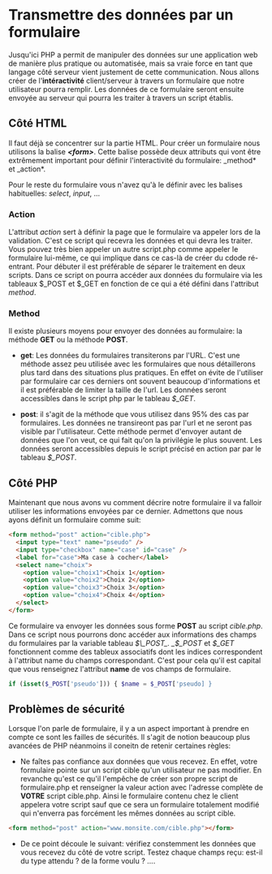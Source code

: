 <div id="formulaires">

# Transmettre des données par un formulaire

Jusqu'ici PHP a permit de manipuler des données sur une application web de manière plus pratique ou automatisée, mais sa vraie force en tant que langage côté serveur vient justement de cette communication. Nous allons créer de l'**intéractivité** client/serveur à travers un formulaire que notre utilisateur pourra remplir. Les données de ce formulaire seront ensuite envoyée au serveur qui pourra les traiter à travers un script établis.

## Côté HTML

Il faut déjà se concentrer sur la partie HTML. Pour créer un formulaire nous utilisons la balise _**\<form>**_. Cette balise possède deux attributs qui vont être extrêmement important pour définir l'interactivité du formulaire: \_method* et \_action*.

Pour le reste du formulaire vous n'avez qu'à le définir avec les balises habituelles: _select_, _input_, ...

### Action

L'attribut _action_ sert à définir la page que le formulaire va appeler lors de la validation. C'est ce script qui recevra les données et qui devra les traiter. Vous pouvez très bien appeler un autre script.php comme appeler le formulaire lui-même, ce qui implique dans ce cas-là de créer du cdode ré-entrant. Pour débuter il est préférable de séparer le traitement en deux scripts. Dans ce script on pourra accéder aux données du formulaire via les tableaux $\_POST et $\_GET en fonction de ce qui a été défini dans l'attribut _method_.

### Method

Il existe plusieurs moyens pour envoyer des données au formulaire: la méthode **GET** ou la méthode **POST**.

- **get**: Les données du formulaires transiterons par l'URL. C'est une méthode assez peu utilisée avec les formulaires que nous détaillerons plus tard dans des situations plus pratiques. En effet on évite de l'utiliser par formulaire car ces derniers ont souvent beaucoup d'informations et il est préférable de limiter la taille de l'url. Les données seront accessibles dans le script php par le tableau _$\_GET_.

- **post**: il s'agit de la méthode que vous utilisez dans 95% des cas par formulaires. Les données ne transireont pas par l'url et ne seront pas visible par l'utilisateur. Cette méthode permet d'envoyer autant de données que l'on veut, ce qui fait qu'on la privilégie le plus souvent. Les données seront accessibles depuis le script précisé en action par par le tableau _$\_POST_.

## Côté PHP

Maintenant que nous avons vu comment décrire notre formulaire il va falloir utiliser les informations envoyées par ce dernier. Admettons que nous ayons définit un formulaire comme suit:

```html
<form method="post" action="cible.php">
  <input type="text" name="pseudo" />
  <input type="checkbox" name="case" id="case" />
  <label for="case">Ma case à cocher</label>
  <select name="choix">
    <option value="choix1">Choix 1</option>
    <option value="choix2">Choix 2</option>
    <option value="choix3">Choix 3</option>
    <option value="choix4">Choix 4</option>
  </select>
</form>
```

Ce formulaire va envoyer les données sous forme **POST** au script _cible.php_.
Dans ce script nous pourrons donc accéder aux informations des champs du formulaires par la variable tableau _$\_POST_.
_$\_POST_ et _$\_GET_ fonctionnent comme des tableux associatifs dont les indices correspondent à l'attribut name du champs correspondant. C'est pour cela qu'il est capital que vous renseignez l'attribut **name** de vos champs de formulaire.

```php
if (isset($_POST['pseudo'])) { $name = $_POST['pseudo] }
```

## Problèmes de sécurité

Lorsque l'on parle de formulaire, il y a un aspect important à prendre en compte ce sont les failles de sécurités. Il s'agit de notion beaucoup plus avancées de PHP néanmoins il coneitn de retenir certaines règles:

- Ne faîtes pas confiance aux données que vous recevez. En effet, votre formulaire pointe sur un script cible qu'un utilisateur ne pas modifier. En revanche qu'est ce qu'il l'empêche de créer son propre script de formulaire.php et renseigner la valeur action avec l'adresse complète de **VOTRE** script cible.php. Ainsi le formulaire contenu chez le client appelera votre script sauf que ce sera un formulaire totalement modifié qui n'enverra pas forcément les mêmes données au script cible.

```html
<form method="post" action="www.monsite.com/cible.php"></form>
```

- De ce point découle le suivant: vérifiez constemment les données que vous recevez du côté de votre script. Testez chaque champs reçu: est-il du type attendu ? de la forme voulu ? ....
</div>
